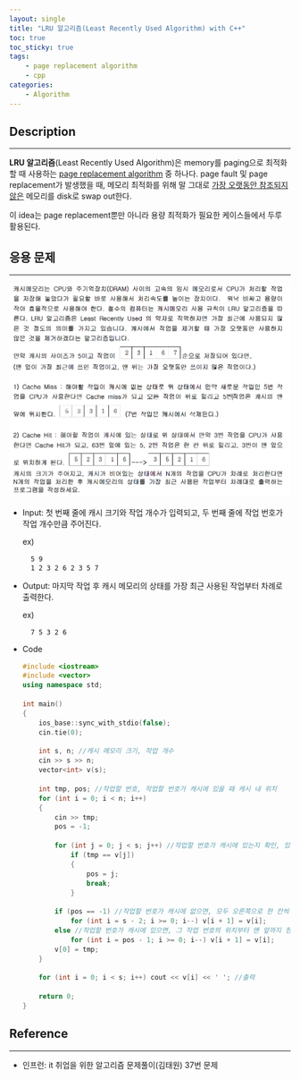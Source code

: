 ```yaml
---
layout: single
title: "LRU 알고리즘(Least Recently Used Algorithm) with C++"
toc: true
toc_sticky: true
tags:
	- page replacement algorithm
    - cpp
categories:
    - Algorithm
---
```


## Description
---

**LRU 알고리즘**(Least Recently Used Algorithm)은 memory를 paging으로 최적화할 때 사용하는 [page replacement algorithm](https://ithwang.github.io/os-page-replacement-algorithm) 중 하나다. page fault 및 page replacement가 발생했을 때, 메모리 최적화를 위해 말 그대로 <u>가장 오랫동안 참조되지 않은</u> 메모리를 disk로 swap out한다.

이 idea는 page replacement뿐만 아니라 용량 최적화가 필요한 케이스들에서 두루 활용된다.

## 응용 문제
---

![lru-1](https://github.com/ITHwang/ITHwang.github.io/blob/master/_images/20210307-lru-1.png?raw=true)

- Input: 첫 번째 줄에 캐시 크기와 작업 개수가 입력되고, 두 번째 줄에 작업 번호가 작업 개수만큼 주어진다.

    ex)

        5 9
        1 2 3 2 6 2 3 5 7

- Output: 마지막 작업 후 캐시 메모리의 상태를 가장 최근 사용된 작업부터 차례로 출력한다.

    ex)
    
        7 5 3 2 6

- Code

    ```cpp
    #include <iostream>
    #include <vector>
    using namespace std;

    int main()
    {
        ios_base::sync_with_stdio(false);
        cin.tie(0);

        int s, n; //캐시 메모리 크기, 작업 개수
        cin >> s >> n;
        vector<int> v(s);

        int tmp, pos; //작업할 번호, 작업할 번호가 캐시에 있을 때 캐시 내 위치 
        for (int i = 0; i < n; i++)
        {
            cin >> tmp;
            pos = -1;

            for (int j = 0; j < s; j++) //작업할 번호가 캐시에 있는지 확인, 있으면 위치를 pos에 copy
                if (tmp == v[j])
                {
                    pos = j;
                    break;
                }

            if (pos == -1) //작업할 번호가 캐시에 없으면, 모두 오른쪽으로 한 칸씩 옮기고 맨 왼쪽에 삽입
                for (int i = s - 2; i >= 0; i--) v[i + 1] = v[i];
            else //작업할 번호가 캐시에 있으면, 그 작업 번호의 위치부터 맨 앞까지 한 칸씩 옮기고 맨 왼쪽에 삽입 
                for (int i = pos - 1; i >= 0; i--) v[i + 1] = v[i];
            v[0] = tmp;
        }

        for (int i = 0; i < s; i++) cout << v[i] << ' '; //출력

        return 0;
    }
    ```

## Reference
---

- 인프런: it 취업을 위한 알고리즘 문제풀이(김태원) 37번 문제